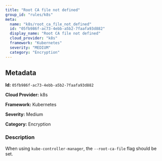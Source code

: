 ```yaml
---
title: "Root CA file not defined"
group_id: "rules/k8s"
meta:
  name: "k8s/root_ca_file_not_defined"
  id: "05fb986f-ac73-4ebb-a5b2-7faafa93d882"
  display_name: "Root CA file not defined"
  cloud_provider: "k8s"
  framework: "Kubernetes"
  severity: "MEDIUM"
  category: "Encryption"
---
```

## Metadata

**Id:** `05fb986f-ac73-4ebb-a5b2-7faafa93d882`

**Cloud Provider:** k8s

**Framework:** Kubernetes

**Severity:** Medium

**Category:** Encryption

### Description

 When using `kube-controller-manager`, the `--root-ca-file` flag should be set.
